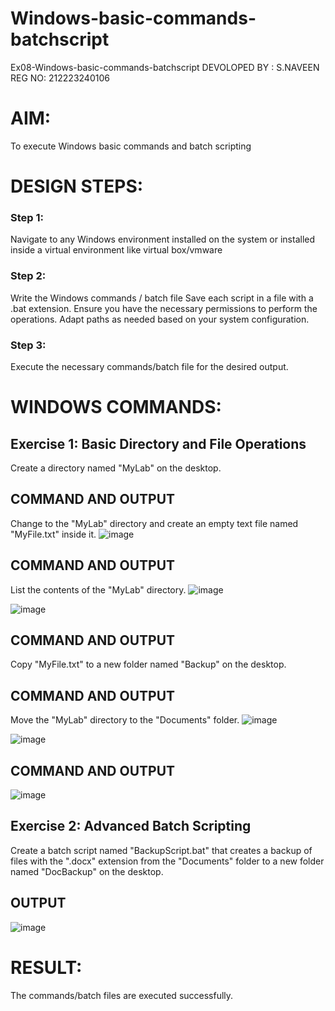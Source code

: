 # Windows-basic-commands-batchscript
Ex08-Windows-basic-commands-batchscript
DEVOLOPED BY : S.NAVEEN
REG NO: 212223240106
# AIM:
To execute Windows basic commands and batch scripting

# DESIGN STEPS:

### Step 1:

Navigate to any Windows environment installed on the system or installed inside a virtual environment like virtual box/vmware 

### Step 2:

Write the Windows commands / batch file
Save each script in a file with a .bat extension.
Ensure you have the necessary permissions to perform the operations.
Adapt paths as needed based on your system configuration.
### Step 3:

Execute the necessary commands/batch file for the desired output. 




# WINDOWS COMMANDS:
## Exercise 1: Basic Directory and File Operations
Create a directory named "MyLab" on the desktop.


## COMMAND AND OUTPUT

Change to the "MyLab" directory and create an empty text file named "MyFile.txt" inside it.
![image](https://github.com/NAVEEN23013059/Windows-basic-commands-batchscript/assets/150319555/c42d907f-8695-41d5-8807-e7205d8e5aa7)


## COMMAND AND OUTPUT

List the contents of the "MyLab" directory.
![image](https://github.com/NAVEEN23013059/Windows-basic-commands-batchscript/assets/150319555/32986842-bb55-4825-bc7e-87fc468e7a8a)

![image](https://github.com/NAVEEN23013059/Windows-basic-commands-batchscript/assets/150319555/f00c24c9-2037-400d-9725-afa3a1c51464)

## COMMAND AND OUTPUT

Copy "MyFile.txt" to a new folder named "Backup" on the desktop.

## COMMAND AND OUTPUT

Move the "MyLab" directory to the "Documents" folder.
![image](https://github.com/NAVEEN23013059/Windows-basic-commands-batchscript/assets/150319555/877b7e4e-d25f-4b2e-98ef-fbb5934bd0cd)

![image](https://github.com/NAVEEN23013059/Windows-basic-commands-batchscript/assets/150319555/f053f05f-afbb-4ee0-89d2-8b7e6549bb9f)


## COMMAND AND OUTPUT

![image](https://github.com/NAVEEN23013059/Windows-basic-commands-batchscript/assets/150319555/e4700862-c30f-4ce6-acb4-74e56514f434)






## Exercise 2: Advanced Batch Scripting
Create a batch script named "BackupScript.bat" that creates a backup of files with the ".docx" extension from the "Documents" folder to a new folder named "DocBackup" on the desktop.







## OUTPUT


![image](https://github.com/NAVEEN23013059/Windows-basic-commands-batchscript/assets/150319555/d53f255c-6efe-41d0-9b1f-056d57287e24)



# RESULT:
The commands/batch files are executed successfully.

